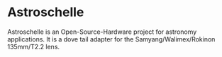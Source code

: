 # Astroschelle
Astroschelle is an Open-Source-Hardware project for astronomy applications. It is a dove tail adapter for the Samyang/Walimex/Rokinon 135mm/T2.2 lens.
